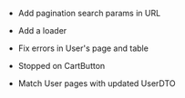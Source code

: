 - Add pagination search params in URL
- Add a loader
- Fix errors in User's page and table

- Stopped on CartButton
- Match User pages with updated UserDTO
